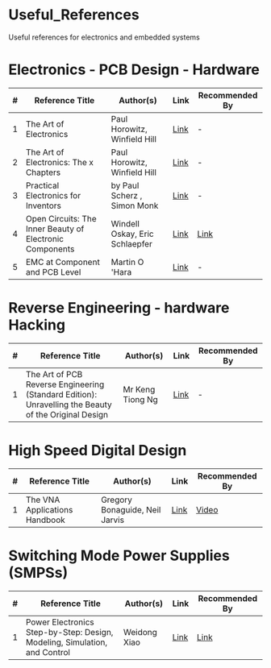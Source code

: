 # Useful_References
Useful references for electronics and embedded systems

# Electronics - PCB Design - Hardware
| # | Reference Title | Author(s) | Link | Recommended By |
| - | --------------- | --------- | ---- | -------------- |
| 1 | The Art of Electronics | Paul Horowitz, Winfield Hill | [Link](https://www.amazon.com/Art-Electronics-Paul-Horowitz/dp/0521809266) | - |
| 2 | The Art of Electronics: The x Chapters | Paul Horowitz, Winfield Hill | [Link](https://www.amazon.com/Art-Electronics-x-Chapters/dp/1108499945) | - |
| 3 | Practical Electronics for Inventors | by Paul Scherz , Simon Monk | [Link](https://www.amazon.com/Practical-Electronics-Inventors-Fourth-Scherz/dp/1259587541) | - |
| 4 | Open Circuits: The Inner Beauty of Electronic Components | Windell Oskay, Eric Schlaepfer | [Link](https://www.amazon.com/Open-Circuits-Beauty-Electronic-Components/dp/1718502346) | [Link](https://opencircuitsbook.com/) |
| 5 | EMC at Component and PCB Level | Martin O 'Hara | [Link](https://www.elsevier.com/books/emc-at-component-and-pcb-level/o-hara/978-0-7506-3355-0) | - |

# Reverse Engineering - hardware Hacking
| # | Reference Title | Author(s) | Link | Recommended By |
| - | --------------- | --------- | ---- | -------------- |
| 1 | The Art of PCB Reverse Engineering (Standard Edition): Unravelling the Beauty of the Original Design | Mr Keng Tiong Ng | [Link](https://www.amazon.com/gp/product/151880053X/) | - |

# High Speed Digital Design
| # | Reference Title | Author(s) | Link | Recommended By |
| - | --------------- | --------- | ---- | -------------- |
| 1 | The VNA Applications Handbook  | Gregory Bonaguide, Neil Jarvis  | [Link](https://books.google.com.eg/books?id=_VyzDwAAQBAJ&lpg=PA152&dq=The%20VNA%20Applications%20Handbook&pg=PP1#v=onepage&q=The%20VNA%20Applications%20Handbook&f=false) | [Video](https://www.youtube.com/watch?v=G4eLcTC4Ako) |

# Switching Mode Power Supplies (SMPSs)
| # | Reference Title | Author(s) | Link | Recommended By |
| - | --------------- | --------- | ---- | -------------- |
| 1 | Power Electronics Step-by-Step: Design, Modeling, Simulation, and Control | Weidong Xiao | [Link](https://books.google.com.eg/books?id=b00TEAAAQBAJ) | [Link](https://www.youtube.com/watch?v=k9tx88upmdU) |
